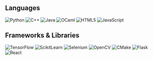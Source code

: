 <!--
## Hi there 👋

**1dagord/1dagord** is a ✨ _special_ ✨ repository because its `README.md` (this file) appears on your GitHub profile.

Here are some ideas to get you started:

- 🔭 I’m currently working on ...
- 🌱 I’m currently learning ...
- 👯 I’m looking to collaborate on ...
- 🤔 I’m looking for help with ...
- 💬 Ask me about ...
- 📫 How to reach me: ...
- 😄 Pronouns: ...
- ⚡ Fun fact: ...
-->

## Languages
![Python](https://skillicons.dev/icons?i=python)
![C++](https://skillicons.dev/icons?i=cpp)
![Java](https://skillicons.dev/icons?i=java)
![OCaml](https://skillicons.dev/icons?i=ocaml)
![HTML5](https://skillicons.dev/icons?i=html)
![JavaScript](https://skillicons.dev/icons?i=javascript)

## Frameworks & Libraries
![TensorFlow](https://skillicons.dev/icons?i=tensorflow)
![ScikitLearn](https://skillicons.dev/icons?i=scikitlearn)
![Selenium](https://skillicons.dev/icons?i=selenium)
![OpenCV](https://skillicons.dev/icons?i=opencv)
![CMake](https://skillicons.dev/icons?i=cmake)
![Flask](https://skillicons.dev/icons?i=flask)
![React](https://skillicons.dev/icons?i=react)
